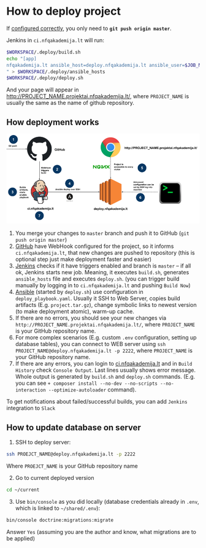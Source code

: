 How to deploy project
=====================

If [configured correctly](how-to-create-new-project.md), you only need to **`git push origin master`**.

Jenkins in `ci.nfqakademija.lt` will run:
```bash
$WORKSPACE/.deploy/build.sh
echo "[app]
nfqakademija.lt ansible_host=deploy.nfqakademija.lt ansible_user=$JOB_NAME
" > $WORKSPACE/.deploy/ansible_hosts
$WORKSPACE/.deploy/deploy.sh
```

And your page will appear in http://PROJECT_NAME.projektai.nfqakademija.lt/,
where `PROJECT_NAME` is usually the same as the name of github repository.

## How deployment works

![How deployment works](res/scheme-deploy-overview.png)

1. You merge your changes to `master` branch and push it to GitHub (`git push origin master`)
2. [GitHub](https://github.com/) have WebHook configured for the project, so it informs `ci.nfqakademija.lt`,
   that new changes are pushed to repository
   (this is optional step just make deployment faster and easier)
3. [Jenkins](https://jenkins.io/) checks if it have triggers enabled and branch is `master` – if all ok,
   Jenkins starts new job.
   Meaning, it executes `build.sh`, generates `ansible_hosts` file and executes `deploy.sh`.
   (you can trigger build manually by logging in to `ci.nfqakademija.lt` and pushing `Build Now`)
4. [Ansible](https://www.ansible.com/) (started by `deploy.sh`) use configuration in `deploy_playbook.yaml`.
   Usually it SSH to Web Server, copies build artifacts (E.g. `project.tar.gz`), change symbolic links to newest version
   (to make deployment atomic), warm-up cache.
5. If there are no errors, you should see your new changes via `http://PROJECT_NAME.projektai.nfqakademija.lt/`,
   where `PROJECT_NAME` is your GitHub repository name.
6. For more complex scenarios (E.g. custom `.env` configuration, setting up database tables),
   you can connect to WEB server using `ssh PROJECT_NAME@deploy.nfqakademija.lt -p 2222`,
   where `PROJECT_NAME` is your GitHub repository name.
7. If there are any errors, you can login to [ci.nfqakademija.lt](https://ci.nfqakademija.lt/) and in `Build History`
   check `Console Output`.
   Last lines usually shows error message.
   Whole output is generated by `build.sh` and `deploy.sh` commands.
   (E.g. you can see `+ composer install --no-dev --no-scripts --no-interaction --optimize-autoloader` command).

To get notifications about failed/successful builds, you can add `Jenkins` integration to `Slack`

## How to update database on server

1. SSH to deploy server:
```bash
ssh PROEJCT_NAME@deploy.nfqakademija.lt -p 2222
```
Where `PROEJCT_NAME` is your GitHub repository name

2. Go to current deployed version
```bash
cd ~/current
```
3. Use `bin/console` as you did locally (database credentials already in `.env`, which is linked to `~/shared/.env`):
```bash
bin/console doctrine:migrations:migrate
```
Answer `Yes` (assuming you are the author and know, what migrations are to be applied)

